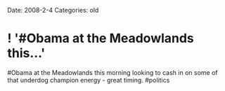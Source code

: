 Date: 2008-2-4
Categories: old

# ! '#Obama at the Meadowlands this...'

#Obama at the Meadowlands this morning looking to cash in on some of that underdog champion energy - great timing. #politics
